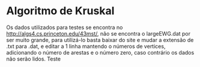 ﻿Algoritmo de Kruskal
================
 Os dados utilizados para testes se encontra no http://algs4.cs.princeton.edu/43mst/, não se encontra 
 o largeEWG.dat por ser muito grande, para utilizá-lo basta baixar do site
 e mudar a extensão de .txt para .dat, e editar a 1 linha mantendo o números de vertices, adicionando o
 número de arestas e o número zero, caso contrário os dados não serão lidos. Teste
